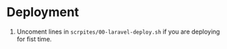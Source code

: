 # Deployment

1. Uncoment lines in `scrpites/00-laravel-deploy.sh` if you are deploying for fist time.
   
